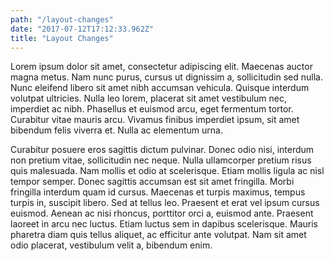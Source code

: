 ```yaml
---
path: "/layout-changes"
date: "2017-07-12T17:12:33.962Z"
title: "Layout Changes"
---
```

Lorem ipsum dolor sit amet, consectetur adipiscing elit. Maecenas auctor magna metus. Nam nunc purus, cursus ut dignissim a, sollicitudin sed nulla. Nunc eleifend libero sit amet nibh accumsan vehicula. Quisque interdum volutpat ultricies. Nulla leo lorem, placerat sit amet vestibulum nec, imperdiet ac nibh. Phasellus et euismod arcu, eget fermentum tortor. Curabitur vitae mauris arcu. Vivamus finibus imperdiet ipsum, sit amet bibendum felis viverra et. Nulla ac elementum urna.

Curabitur posuere eros sagittis dictum pulvinar. Donec odio nisi, interdum non pretium vitae, sollicitudin nec neque. Nulla ullamcorper pretium risus quis malesuada. Nam mollis et odio at scelerisque. Etiam mollis ligula ac nisl tempor semper. Donec sagittis accumsan est sit amet fringilla. Morbi fringilla interdum quam id cursus. Maecenas et turpis maximus, tempus turpis in, suscipit libero. Sed at tellus leo. Praesent et erat vel ipsum cursus euismod. Aenean ac nisi rhoncus, porttitor orci a, euismod ante. Praesent laoreet in arcu nec luctus. Etiam luctus sem in dapibus scelerisque. Mauris pharetra diam quis tellus aliquet, ac efficitur ante volutpat. Nam sit amet odio placerat, vestibulum velit a, bibendum enim. 